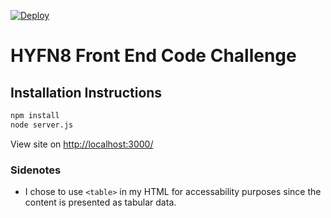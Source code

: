 [![Deploy](https://www.herokucdn.com/deploy/button.png)](https://heroku.com/deploy)

# HYFN8 Front End Code Challenge

## Installation Instructions

```sh
npm install
node server.js
```

View site on <http://localhost:3000/>

### Sidenotes
- I chose to use `<table>` in my HTML for accessability purposes since the content is presented as tabular data.